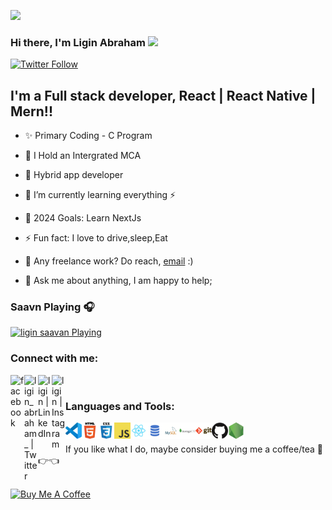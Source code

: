![](https://komarev.com/ghpvc/?username=ligin789)<br/>

### Hi there, I'm Ligin Abraham <img src="https://media.giphy.com/media/hvRJCLFzcasrR4ia7z/giphy.gif" width="25px">


[![Twitter Follow](https://img.shields.io/twitter/follow/ligin_abraham_?color=1DA1F2&logo=twitter&style=for-the-badge)](https://twitter.com/ligin_abraham_?s=08)

## I'm a Full stack developer, React | React Native | Mern!!
- ✨ Primary Coding - C Program
- 🔭 I Hold an Intergrated MCA
- 🔭 Hybrid app developer
- 🌱 I’m currently learning everything ⚡
- 🥅 2024 Goals: Learn NextJs
- ⚡ Fun fact: I love to drive,sleep,Eat

- 💼 Any freelance work? Do reach, [email](mailto:ligin789@mgmail.com) :)
- 💬 Ask me about anything, I am happy to help;

### Saavn Playing 🎧

[<img src="https://now-playing-codestackr.vercel.app/api/spotify-playing" alt="ligin saavan Playing" width="350" />](https://www.saavn.com/s/playlist/77033f79160e57575ff81557fd8d5161/Music/itLNdJH3Yn8GSw2I1RxdhQ__)

### Connect with me:

[<img align="left" alt="facebook" width="22px" src="https://cdn.jsdelivr.net/npm/simple-icons@v3/icons/facebook.svg" />][facebook]
[<img align="left" alt="ligin_abraham_ | Twitter" width="22px" src="https://cdn.jsdelivr.net/npm/simple-icons@v3/icons/twitter.svg" />][twitter]
[<img align="left" alt="ligin | LinkedIn" width="22px" src="https://cdn.jsdelivr.net/npm/simple-icons@v3/icons/linkedin.svg" />][linkedin]
[<img align="left" alt="ligin | Instagram" width="22px" src="https://cdn.jsdelivr.net/npm/simple-icons@v3/icons/instagram.svg" />][instagram]

<br />

### Languages and Tools:

<img align="left" alt="Visual Studio Code" width="26px" src="https://raw.githubusercontent.com/github/explore/80688e429a7d4ef2fca1e82350fe8e3517d3494d/topics/visual-studio-code/visual-studio-code.png" />
<img align="left" alt="HTML5" width="26px" src="https://raw.githubusercontent.com/github/explore/80688e429a7d4ef2fca1e82350fe8e3517d3494d/topics/html/html.png" />
<img align="left" alt="CSS3" width="26px" src="https://raw.githubusercontent.com/github/explore/80688e429a7d4ef2fca1e82350fe8e3517d3494d/topics/css/css.png" />
<img align="left" alt="JavaScript" width="26px" src="https://raw.githubusercontent.com/github/explore/80688e429a7d4ef2fca1e82350fe8e3517d3494d/topics/javascript/javascript.png" />
<img align="left" alt="React" width="26px" src="https://raw.githubusercontent.com/github/explore/80688e429a7d4ef2fca1e82350fe8e3517d3494d/topics/react/react.png" />
<img align="left" alt="SQL" width="26px" src="https://raw.githubusercontent.com/github/explore/80688e429a7d4ef2fca1e82350fe8e3517d3494d/topics/sql/sql.png" />
<img align="left" alt="MySQL" width="26px" src="https://raw.githubusercontent.com/github/explore/80688e429a7d4ef2fca1e82350fe8e3517d3494d/topics/mysql/mysql.png" />
<img align="left" alt="MongoDB" width="26px" src="https://raw.githubusercontent.com/github/explore/80688e429a7d4ef2fca1e82350fe8e3517d3494d/topics/mongodb/mongodb.png" />
<img align="left" alt="Git" width="26px" src="https://raw.githubusercontent.com/github/explore/80688e429a7d4ef2fca1e82350fe8e3517d3494d/topics/git/git.png" />
<img align="left" alt="GitHub" width="26px" src="https://raw.githubusercontent.com/github/explore/78df643247d429f6cc873026c0622819ad797942/topics/github/github.png" />
<img align="left" alt="Node.js" width="26px" src="https://raw.githubusercontent.com/github/explore/80688e429a7d4ef2fca1e82350fe8e3517d3494d/topics/nodejs/nodejs.png" />


<br />
<br />
If you like what I do, maybe consider buying me a coffee/tea 🥺👉👈<br/><br/>

<a href="https://www.buymeacoffee.com/ligin" target="_blank"><img src="https://cdn.buymeacoffee.com/buttons/v2/default-red.png" alt="Buy Me A Coffee" width="150" ></a>



[facebook]: https://www.facebook.com/ligin.abraham.12/
[course]: http://vsCodeHero.com
[twitter]: https://twitter.com/ligin_abraham_?s=08
[instagram]: https://www.instagram.com/mr_ligin_/
[linkedin]: https://www.linkedin.com/in/ligin-abraham-b7a46b153/

